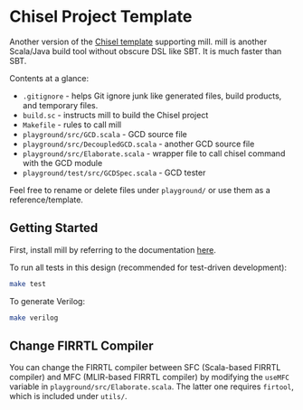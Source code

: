 # Chisel Project Template

Another version of the [Chisel template](https://github.com/ucb-bar/chisel-template) supporting mill.
mill is another Scala/Java build tool without obscure DSL like SBT. It is much faster than SBT.

Contents at a glance:

- `.gitignore` - helps Git ignore junk like generated files, build products, and temporary files.
- `build.sc` - instructs mill to build the Chisel project
- `Makefile` - rules to call mill
- `playground/src/GCD.scala` - GCD source file
- `playground/src/DecoupledGCD.scala` - another GCD source file
- `playground/src/Elaborate.scala` - wrapper file to call chisel command with the GCD module
- `playground/test/src/GCDSpec.scala` - GCD tester

Feel free to rename or delete files under `playground/` or use them as a reference/template.

## Getting Started

First, install mill by referring to the documentation [here](https://com-lihaoyi.github.io/mill).

To run all tests in this design (recommended for test-driven development):

```bash
make test
```

To generate Verilog:

```bash
make verilog
```

## Change FIRRTL Compiler

You can change the FIRRTL compiler between SFC (Scala-based FIRRTL compiler) and
MFC (MLIR-based FIRRTL compiler) by modifying the `useMFC` variable in `playground/src/Elaborate.scala`.
The latter one requires `firtool`, which is included under `utils/`.
